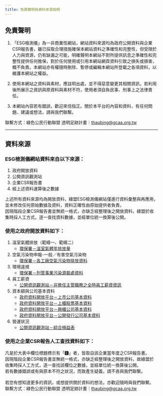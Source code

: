 ```yaml
---
title: 免責聲明與資料來源說明
---
```


## 免責聲明

1. 「ESG檢測儀」為一非商業性網站，網站資料來源均為政府公開資料與企業CSR報告書，雖已採取合理措施確保本網站資料之準確性和完整性，但受限於人力與資源，仍有缺漏之可能，明確聲明本網站不對所提供訊息之準確性和完整性提供任何擔保，對於任何使用或引用本網站網頁資料引致之損失或損害，概不負責。本網站亦有權隨時刪除、暫停或編輯本網站所登載之各項資料，以維護本網站之權益。

1. 使用本網站之資料與素材，應註明出處，並不得惡意變更其相關資訊，若利用後所展示之資訊與原資料與素材不符，使用者須自負民事、刑事上之法律責任。

1. 本網站內容若有錯誤，歡迎來信指正。關於本平台的內容和資料，有任何問題、建議或想法，請與我們聯繫。

聯繫方式：綠色公民行動聯盟 透明足跡計畫｜thaubing@gcaa.org.tw

----

## 資料來源

### ESG檢測儀網站資料來自以下來源：
1. 政府開放資料
2. 公開資訊觀測站
3. 企業CSR報告書
4. 經上述資料運算後之數據

上述所有資料來源均為開放資料，綠盟ESG檢測儀網站僅進行資料彙整與再應用，並未修改任何原始數據及資料，資料正確性由原始提供者負責。<br>
因現階段企業CSR報告書並無統一格式，亦缺乏經整理後之開放資料，綠盟於收集時採人工方式，逐一查找資料數據，並經單位統一換算後公開。<br>


### 使用之政府開放資料如下：
1. 溫室氣體排放（範疇一、範疇二）
   - [環保署－溫室氣體年排放量](https://data.epa.gov.tw/dataset/detail/GHG_P_01)
2. 空氣污染物申報-一般／有害空氣污染物
   - [環保署－各工廠空氣污染物排放資料](https://data.epa.gov.tw/dataset/detail/EMS_P_08)
3. 環境違規
   - [環保署－列管事業污染源裁處資料](https://data.epa.gov.tw/dataset/detail/EMS_P_46)
4. 員工薪資
   - [公開資訊觀測站－非擔任主管職務之全時員工薪資資訊](https://mops.twse.com.tw/mops/web/t100sb15)
5. 資本額與公司基本資料
   - [政府資料開放平台－上市公司基本資料](https://data.gov.tw/dataset/18419)
   - [政府資料開放平台－上櫃股票基本資料](https://data.gov.tw/dataset/25036)
   - [政府資料開放平台－興櫃公司基本資料](https://data.gov.tw/dataset/28568)
   - [政府資料開放平台－公開發行公司基本資料](https://data.gov.tw/dataset/28567)
6. 營運狀況
   - [公開資訊觀測站－綜合損益表](https://mops.twse.com.tw/mops/web/t163sb04)

### 使用之企業CSR報告人工查找資料如下：
凡是於大表中欄位標題標示有「🅲」者，皆取自該企業當年度之CSR報告書。<br>
因現階段企業CSR報告書並無統一格式，亦缺乏經整理後之開放資料，故綠盟於收集時採人工方式，逐一查找該欄位之數據，並經單位統一換算後公開。<br>
若有數據錯誤或有與原本不符之狀況，而致產生疑義，請不吝與我們聯繫。<br>
<br>
若您有想知道更多的資訊，或想提供關於資料的想法，亦歡迎隨時與我們聯繫。<br>
聯繫方式：綠色公民行動聯盟 透明足跡計畫｜thaubing@gcaa.org.tw
